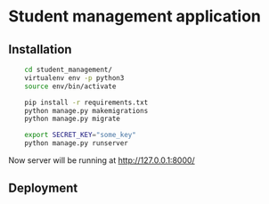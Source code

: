 
# Student management application



## Installation

```bash
    cd student_management/
    virtualenv env -p python3
    source env/bin/activate

    pip install -r requirements.txt
    python manage.py makemigrations
    python manage.py migrate

    export SECRET_KEY="some_key"
    python manage.py runserver
```
Now server will be running at http://127.0.0.1:8000/

## Deployment


